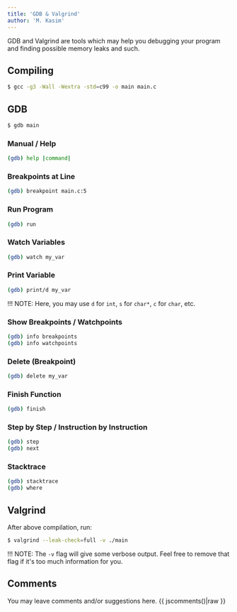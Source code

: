 ```yaml
---
title: 'GDB & Valgrind'
author: 'M. Kasim'
---
```


GDB and Valgrind are tools which may help you debugging your program and finding possible memory leaks and such. 


## Compiling

```sh
$ gcc -g3 -Wall -Wextra -std=c99 -o main main.c
```


## GDB

```sh
$ gdb main
```

### Manual / Help

```sh
(gdb) help |command|
```

### Breakpoints at Line

```sh
(gdb) breakpoint main.c:5
```

### Run Program


```sh
(gdb) run
```

### Watch Variables

```sh
(gdb) watch my_var
```

### Print Variable

```sh
(gdb) print/d my_var
```
!!! NOTE: Here, you may use `d` for `int`, `s` for `char*`, `c` for `char`, etc.


### Show Breakpoints / Watchpoints

```sh
(gdb) info breakpoints
(gdb) info watchpoints
```

### Delete (Breakpoint)

```sh
(gdb) delete my_var
```

### Finish Function

```sh
(gdb) finish
```

### Step by Step / Instruction by Instruction

```sh
(gdb) step
(gdb) next
```

### Stacktrace

```sh
(gdb) stacktrace
(gdb) where
```

## Valgrind

After above compilation, run:
```sh
$ valgrind --leak-check=full -v ./main
```
!!! NOTE: The `-v` flag will give some verbose output. Feel free to remove that flag if it's too much information for you.

## Comments
You may leave comments and/or suggestions here.
{{ jscomments()|raw }}